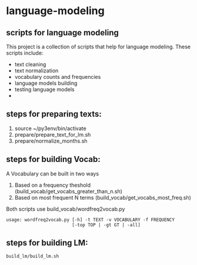 # language-modeling
## scripts for language modeling 
This project is a collection of scripts that help for language modeling. These scripts include: 

 
* text cleaning 
* text normalization
* vocabulary counts and frequencies 
* language models building 
* testing language models 
* 

## steps for preparing texts: 
1. source ~/py3env/bin/activate 
2. prepare/prepare_text_for_lm.sh 
3. prepare/normalize_months.sh 

## steps for building Vocab: 
A Vocabulary can be built in two ways
1. Based on a frequency theshold (build_vocab/get_vocabs_greater_than_n.sh) 
2. Based on most frequent N terms (build_vocab/get_vocabs_most_freq.sh)

Both scripts use build_vocab/wordfreq2vocab.py 
```
usage: wordfreq2vocab.py [-h] -t TEXT -v VOCABULARY -f FREQUENCY
                         [-top TOP | -gt GT | -all]
```

## steps for building LM: 
```build_lm/build_lm.sh```

